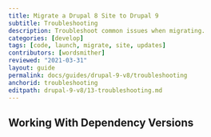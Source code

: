 ```yaml
---
title: Migrate a Drupal 8 Site to Drupal 9
subtitle: Troubleshooting
description: Troubleshoot common issues when migrating.
categories: [develop]
tags: [code, launch, migrate, site, updates]
contributors: [wordsmither]
reviewed: "2021-03-31"
layout: guide
permalink: docs/guides/drupal-9-v8/troubleshooting
anchorid: troubleshooting
editpath: drupal-9-v8/13-troubleshooting.md
---
```

## Working With Dependency Versions

<Partial file="composer-updating.md" />

<Partial file="drupal-9/troubleshooting.md" />
